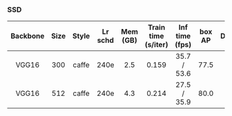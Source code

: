 ### SSD

| Backbone | Size  | Style | Lr schd | Mem (GB) | Train time (s/iter) | Inf time (fps) | box AP |                                                             Download                                                             |
| :------: | :---: | :---: | :-----: | :------: | :-----------------: | :------------: | :----: | :------------------------------------------------------------------------------------------------------------------------------: |
|  VGG16   |  300  | caffe |  240e   |   2.5    |        0.159        |  35.7 / 53.6   |  77.5  | [model](https://s3.ap-northeast-2.amazonaws.com/open-mmlab/mmdetection/models/ssd300_voc_vgg16_caffe_240e_20190501-7160d09a.pth) |
|  VGG16   |  512  | caffe |  240e   |   4.3    |        0.214        |  27.5 / 35.9   |  80.0  | [model](https://s3.ap-northeast-2.amazonaws.com/open-mmlab/mmdetection/models/ssd512_voc_vgg16_caffe_240e_20190501-ff194be1.pth) |
